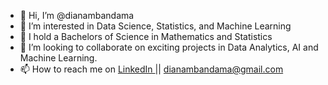 - 👋 Hi, I’m @dianambandama
- 👀 I’m interested in Data Science, Statistics, and Machine Learning
- 🌱 I hold a Bachelors of Science in Mathematics and Statistics 
- 💞️ I’m looking to collaborate on exciting projects in Data Analytics, AI and Machine Learning.
- 📫 How to reach me on [LinkedIn ](https://www.linkedin.com/in/diana-mbandama-38998119a/) || dianambandama@gmail.com

<!---
dianambandama/dianambandama is a ✨ special ✨ repository because its `README.md` (this file) appears on your GitHub profile.
You can click the Preview link to take a look at your changes.
--->
